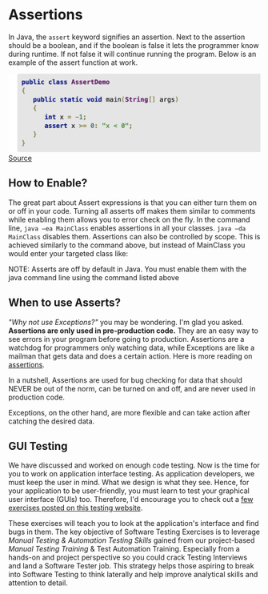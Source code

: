 # Assertions

In Java, the ```assert``` keyword signifies an assertion.
Next to the assertion should be a boolean,
and if the boolean is false it lets the programmer know during runtime.
If not false it will continue running the program.
Below is an example of the assert function at work.

![assert code example](lab14media/media/Image6.png)
[Source](https://www.infoworld.com/article/3543239/how-to-use-assertions-in-java.html)

## How to Enable?

The great part about Assert expressions is that you can either turn them on or off in your code.
Turning all asserts off makes them similar to comments
while enabling them allows you to error check on the fly.
In the command line,
`java –ea MainClass` enables assertions in all your classes.
`java –da MainClass` disables them.
Assertions can also be controlled by scope.
This is achieved similarly to the command above,
but instead of MainClass you would enter your targeted class like:

NOTE: Asserts are off by default in Java.
You must enable them with the java command line using the command listed above

## When to use Asserts?

*"Why not use Exceptions?"* you may be wondering.
I'm glad you asked.
**Assertions are only used in pre-production code.**
They are an easy way to see errors in your program before going to production.
Assertions are a watchdog for programmers only watching data,
while Exceptions are like a mailman that gets data and does a certain action.
Here is more reading on
[assertions](https://www.infoworld.com/article/3543239/how-to-use-assertions-in-java.html).

In a nutshell,
Assertions are used for bug checking for data that should NEVER be out of the norm,
can be turned on and off,
and are never used in production code.

Exceptions,
on the other hand,
are more flexible and can take action after catching the desired data.

## GUI Testing

We have discussed and worked on enough code testing.
Now is the time for you to work on application interface testing.
As application developers,
we must keep the user in mind.
What we design is what they see.
Hence, for your application to be user-friendly,
you must learn to test your graphical user interface (GUIs) too.
Therefore, I'd encourage you to check out a
[few exercises posted on this testing website](https://www.testingementor.com/software-testing-online-resources/software-testing-exercises/#Software_Testing_Exercise_1_-_How_many_bugs_can_you_find_on_this_buggy_windows_calculator).

These exercises will teach you to look at the application's interface and find bugs in them.
The key objective of Software Testing Exercises is to leverage
*Manual Testing & Automation Testing Skills*
gained from our project-based
*Manual Testing Training* & Test Automation Training.
Especially from a hands-on and project perspective
so you could crack Testing Interviews and land a Software Tester job.
This strategy helps those aspiring to break into Software Testing
to think laterally and help improve analytical skills and attention to detail.
